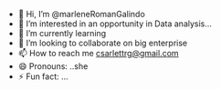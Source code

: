 - 👋 Hi, I’m @marleneRomanGalindo
- 👀 I’m interested in an opportunity in Data analysis...
- 🌱 I’m currently learning 
- 💞️ I’m looking to collaborate on  big enterprise
- 📫 How to reach me csarlettrg@gmail.com
- 😄 Pronouns: ..she
- ⚡ Fun fact: ...

<!---
marleneRomanGalindo/marleneRomanGalindo is a ✨ special ✨ repository because its `README.md` (this file) appears on your GitHub profile.
You can click the Preview link to take a look at your changes.
--->
